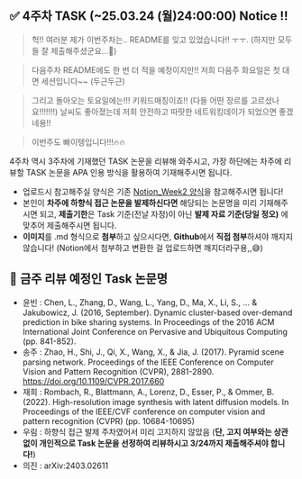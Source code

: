 ## ✅ 4주차 TASK (~25.03.24 (월)24:00:00) Notice !!

> 헉!! 여러분 제가 이번주차는.. README를 잊고 있었습니다!! ㅜㅜ. (하지만 모두들 잘 제출해주셨군요...💚)

> 다음주차 README에도 한 번 더 적을 예정이지만!! 저희 다음주 화요일은 첫 대면 세션입니다~~ (두근두근)

> 그리고 돌아오는 토요일에는!!! 키워드매칭이죠!! (다들 어떤 장르를 고르셨나요!!!!!!!) 날씨도 좋아졌는데 저희 안전하고 따땃한 네트워킹데이가 되었으면 좋겠네용!!

> 이번주도 빠이텡입니다!!!🔥🔥

4주차 역시 3주차에 기재했던 TASK 논문을 리뷰해 와주시고, 가장 하단에는 차주에 리뷰할 TASK 논문을 APA 인용 방식을 활용하여 기재해주시면 됩니다.

- 업로드시 참고해주실 양식은 기존 [Notion_Week2 양식](https://www.notion.so/Build-Up-1st-R-team-82311246b0d846f388014482ec481784?pvs=4#1ac0de90854f807a9713fc89ca8ecc44)을 참고해주시면 됩니다!
- 본인이 **차주에 하향식 접근 논문을 발제하신다면** 해당되는 논문명을 미리 기재해주시면 되고, **제출기한**은 Task 기준(전날 자정)이 아닌 **발제 자료 기준(당일 정오)** 에 맞추어 제출해주시면 됩니다.
- **이미지**를 .md 형식으로 **첨부**하고 싶으시다면, **Github**에서 **직접 첨부**하셔야 깨지지 않습니다!
(Notion에서 첨부하고 변환한 걸 업로드하면 깨지더라구용,,😅)


## 🤔 금주 리뷰 예정인 Task 논문명

- 윤빈 : Chen, L., Zhang, D., Wang, L., Yang, D., Ma, X., Li, S., ... & Jakubowicz, J. (2016, September). Dynamic cluster-based over-demand prediction in bike sharing systems. In Proceedings of the 2016 ACM International Joint Conference on Pervasive and Ubiquitous Computing (pp. 841-852).
- 송주 : Zhao, H., Shi, J., Qi, X., Wang, X., & Jia, J. (2017). Pyramid scene parsing network. Proceedings of the IEEE Conference on Computer Vision and Pattern Recognition (CVPR), 2881-2890. https://doi.org/10.1109/CVPR.2017.660
- 재희 : Rombach, R., Blattmann, A., Lorenz, D., Esser, P., & Ommer, B. (2022). High-resolution image synthesis with latent diffusion models. In Proceedings of the IEEE/CVF conference on computer vision and pattern recognition (CVPR) (pp. 10684-10695)
- 우림 : 하향식 접근 발제 주차였어서 미리 고지하지 않았음 (**단, 고지 여부와는 상관 없이 개인적으로 Task 논문을 선정하여 리뷰하시고 3/24까지 제출해주셔야 합니다!**)
- 의진 : arXiv:2403.02611


